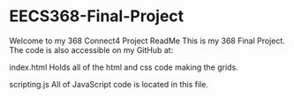 # EECS368-Final-Project
Welcome to my 368 Connect4 Project
ReadMe
This is my 368 Final Project. The code is also accessible on my GitHub at:

index.html
Holds all of the html and css code making the grids.

scripting.js
All of JavaScript code is located in this file.
